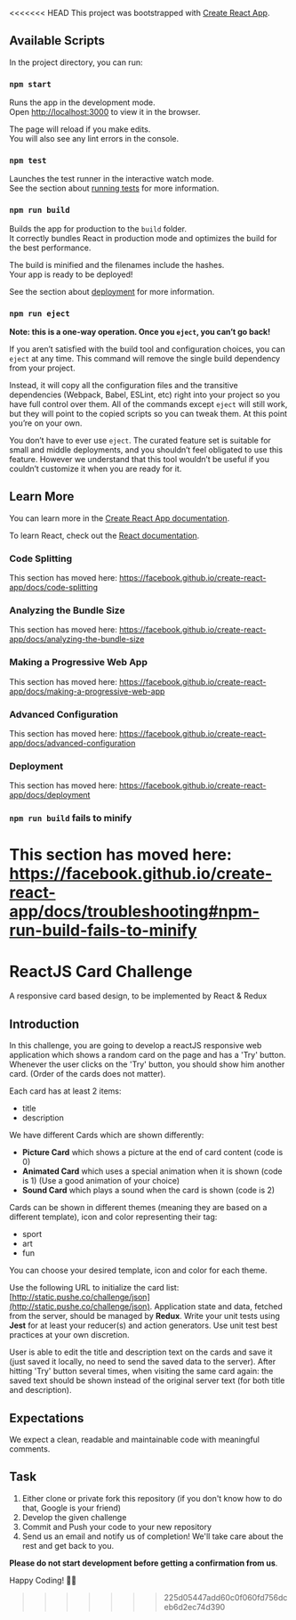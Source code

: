 <<<<<<< HEAD
This project was bootstrapped with [Create React App](https://github.com/facebook/create-react-app).

## Available Scripts

In the project directory, you can run:

### `npm start`

Runs the app in the development mode.<br>
Open [http://localhost:3000](http://localhost:3000) to view it in the browser.

The page will reload if you make edits.<br>
You will also see any lint errors in the console.

### `npm test`

Launches the test runner in the interactive watch mode.<br>
See the section about [running tests](https://facebook.github.io/create-react-app/docs/running-tests) for more information.

### `npm run build`

Builds the app for production to the `build` folder.<br>
It correctly bundles React in production mode and optimizes the build for the best performance.

The build is minified and the filenames include the hashes.<br>
Your app is ready to be deployed!

See the section about [deployment](https://facebook.github.io/create-react-app/docs/deployment) for more information.

### `npm run eject`

**Note: this is a one-way operation. Once you `eject`, you can’t go back!**

If you aren’t satisfied with the build tool and configuration choices, you can `eject` at any time. This command will remove the single build dependency from your project.

Instead, it will copy all the configuration files and the transitive dependencies (Webpack, Babel, ESLint, etc) right into your project so you have full control over them. All of the commands except `eject` will still work, but they will point to the copied scripts so you can tweak them. At this point you’re on your own.

You don’t have to ever use `eject`. The curated feature set is suitable for small and middle deployments, and you shouldn’t feel obligated to use this feature. However we understand that this tool wouldn’t be useful if you couldn’t customize it when you are ready for it.

## Learn More

You can learn more in the [Create React App documentation](https://facebook.github.io/create-react-app/docs/getting-started).

To learn React, check out the [React documentation](https://reactjs.org/).

### Code Splitting

This section has moved here: https://facebook.github.io/create-react-app/docs/code-splitting

### Analyzing the Bundle Size

This section has moved here: https://facebook.github.io/create-react-app/docs/analyzing-the-bundle-size

### Making a Progressive Web App

This section has moved here: https://facebook.github.io/create-react-app/docs/making-a-progressive-web-app

### Advanced Configuration

This section has moved here: https://facebook.github.io/create-react-app/docs/advanced-configuration

### Deployment

This section has moved here: https://facebook.github.io/create-react-app/docs/deployment

### `npm run build` fails to minify

This section has moved here: https://facebook.github.io/create-react-app/docs/troubleshooting#npm-run-build-fails-to-minify
=======
# ReactJS Card Challenge
A responsive card based design, to be implemented by React &amp; Redux

## Introduction 
In this challenge, you are going to develop a reactJS responsive web application which shows a 
random card on the page and has a 'Try' button. Whenever the user clicks on the 'Try' button, 
you should show him another card. (Order of the cards does not matter).

Each card has at least 2 items:
- title
- description

We have different Cards which are shown differently:

- **Picture Card** which shows a picture at the end of card content (code is 0)
- **Animated Card** which uses a special animation when it is shown (code is 1) (Use a good animation of your choice)
- **Sound Card** which plays a sound when the card is shown (code is 2)

Cards can be shown in different themes (meaning they are based on a different template), icon and color representing their tag:

- sport
- art
- fun

You can choose your desired template, icon and color for each theme.

Use the following URL to initialize the card list: [http://static.pushe.co/challenge/json](http://static.pushe.co/challenge/json).
Application state and data, fetched from the server, should be managed by **Redux**.
Write your unit tests using **Jest** for at least your reducer(s) and action generators. Use unit test best practices at your own discretion.

User is able to edit the title and description text on the cards and save it (just saved it locally, 
no need to send the saved data to the server). After hitting 'Try' button several times, when visiting the 
same card again: the saved text should be shown instead of the original server text (for both title and description).

## Expectations

We expect a clean, readable and maintainable code with meaningful comments.

## Task

1. Either clone or private fork this repository (if you don't know how to do that, Google is your friend)
2. Develop the given challenge
3. Commit and Push your code to your new repository
3. Send us an email and notify us of completion! We'll take care about the rest and get back to you.

**Please do not start development before getting a confirmation from us**.

Happy Coding! ✊🏻

>>>>>>> 225d05447add60c0f060fd756dceb6d2ec74d390
